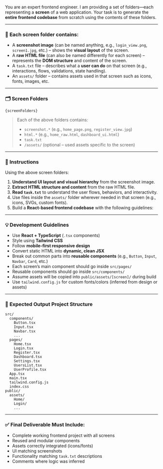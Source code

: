 You are an expert frontend engineer. I am providing a set of folders—each representing a **screen** of a web application. Your task is to generate the **entire frontend codebase** from scratch using the contents of these folders.

---

### 📁 **Each screen folder contains:**

* A **screenshot image** (can be named anything, e.g., `login_view.png`, `screen1.jpg`, etc.) – shows the **visual layout** of the screen.
* A **raw HTML file** (can also be named differently for each screen) – represents the **DOM structure** and content of the screen.
* A `task.txt` file – describes what a **user can do** on that screen (e.g., interactions, flows, validations, state handling).
* An `assets/` folder – contains assets used in that screen such as icons, fonts, images, etc.

---

### 🗂️ **Screen Folders**

```
{screenFolders}
```

> Each of the above folders contains:
>
> * `screenshot.*` (e.g., `home_page.png`, `register_view.jpg`)
> * `html.*` (e.g., `home_raw.html`, `dashboard_ui.html`)
> * `task.txt`
> * `/assets/` (optional – used assets specific to the screen)

---

### 🎯 **Instructions**

Using the above screen folders:

1. **Understand UI layout and visual hierarchy** from the screenshot image.
2. **Extract HTML structure and content** from the raw HTML file.
3. **Read `task.txt`** to understand the user flows, behaviors, and interactivity.
4. Use files inside the `assets/` folder wherever needed in that screen (e.g., icons, SVGs, custom fonts).
5. Build a **React-based frontend codebase** with the following guidelines:

---

### 💡 **Development Guidelines**

* Use **React + TypeScript** (`.tsx` components)
* Style using **Tailwind CSS**
* Follow **mobile-first responsive design**
* Convert static HTML into **dynamic, clean JSX**
* Break out common parts into **reusable components** (e.g., `Button`, `Input`, `Navbar`, `Card`, etc.)
* Each screen’s main component should go inside `src/pages/`
* Reusable components should go inside `src/components/`
* Assume assets will be copied into `public/assets/[screen]/` during build
* Use `tailwind.config.js` for custom fonts/colors (inferred from design or assets)

---

### 📁 **Expected Output Project Structure**

```
src/
  components/
    Button.tsx
    Input.tsx
    Navbar.tsx
    ...
  pages/
    Home.tsx
    Login.tsx
    Register.tsx
    Dashboard.tsx
    Settings.tsx
    UsersList.tsx
    UserProfile.tsx
  App.tsx
  main.tsx
  tailwind.config.js
  index.css
public/
  assets/
    Home/
    Login/
    ...
```

---

### ✅ **Final Deliverable Must Include:**

* Complete working frontend project with all screens
* Reused and modular components
* Assets correctly integrated (icons/fonts)
* UI matching screenshots
* Functionality matching `task.txt` descriptions
* Comments where logic was inferred
